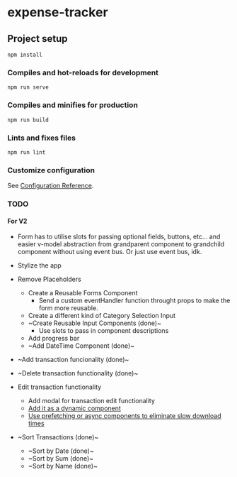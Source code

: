 # expense-tracker

## Project setup

```
npm install
```

### Compiles and hot-reloads for development

```
npm run serve
```

### Compiles and minifies for production

```
npm run build
```

### Lints and fixes files

```
npm run lint
```

### Customize configuration

See [Configuration Reference](https://cli.vuejs.org/config/).

### TODO

#### For V2
- Form has to utilise slots for passing optional fields, buttons, etc... and easier v-model abstraction from grandparent component to grandchild component without using event bus. Or just use event bus, idk.

- Stylize the app
- Remove Placeholders
  - Create a Reusable Forms Component
    - Send a custom eventHandler function throught props to make the form more reusable.
  - Create a different kind of Category Selection Input
  - ~Create Reusable Input Components (done)~
    - Use slots to pass in component descriptions
  - Add progress bar
  - ~Add DateTime Component (done)~
- ~Add transaction funcionality (done)~
- ~Delete transaction functionality (done)~
- Edit transaction functionality
  - Add modal for transaction edit functionality
  - [Add it as a dynamic component](https://vueschool.io/articles/vuejs-tutorials/lazy-loading-and-code-splitting-in-vue-js/)
  - [Use prefetching or async components to eliminate slow download times](https://vueschool.io/articles/vuejs-tutorials/lazy-loading-individual-vue-components-and-prefetching/)
- ~Sort Transactions (done)~
  - ~Sort by Date (done)~
  - ~Sort by Sum (done)~
  - ~Sort by Name (done)~
